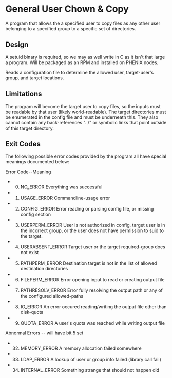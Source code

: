 General User Chown & Copy
=========================

A program that allows the a specified user to copy files as any other user
belonging to a specified group to a specific set of directories.

Design
------
A setuid binary is required, so we may as well write in C as it isn't that
large a program. Will be packaged as an RPM and installed on PHENIX nodes.

Reads a configuration file to determine the allowed user, target-user's group,
and target locations.

Limitations
-----------
The program will become the target user to copy files, so the inputs must be
readable by that user (likely world-readable). The target directories must be
enumerated in the config file and must be underneath this. They also cannot
contain any back-references "../" or symbolic links that point outside of
this target directory.

Exit Codes
----------

The following possible error codes provided by the program all have special
meanings documented below:


Error Code--Meaning
* 0. NO_ERROR
   Everything was successful
* 1. USAGE_ERROR
   Commandline-usage error
* 2. CONFIG_ERROR
   Error reading or parsing config file, or missing config section
* 3. USERPERM_ERROR
   User is not authorized in config, target user is in the incorrect group,
   or the user does not have permission to suid to the target.
* 4. USERABSENT_ERROR
   Target user or the target required-group does not exist
* 5. PATHPERM_ERROR
   Destination target is not in the list of allowed destination directories
* 6. FILEPERM_ERROR
   Error opening input to read or creating output file
* 7. PATHRESOLV_ERROR
   Error fully resolving the output path or any of the configured
   allowed-paths
* 8. IO_ERROR
   An error occured reading/writing the output file other than disk-quota
* 9. QUOTA_ERROR
   A user's quota was reached while writing output file

Abnormal Errors -- will have bit 5 set
* 32. MEMORY_ERROR
    A memory allocation failed somewhere
* 33. LDAP_ERROR
    A lookup of user or group info failed (library call fail)
* 34. INTERNAL_ERROR
    Something strange that should not happen did


